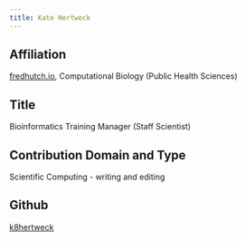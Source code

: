```yaml
---
title: Kate Hertweck
---
```

## Affiliation
[fredhutch.io](http://www.fredhutch.io), Computational Biology (Public Health Sciences)


## Title
Bioinformatics Training Manager (Staff Scientist)


## Contribution Domain and Type
Scientific Computing - writing and editing


## Github
[k8hertweck](https://github.com/k8hertweck)